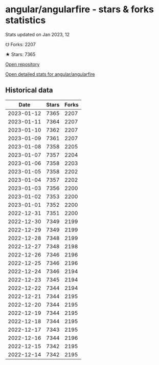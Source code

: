 # angular/angularfire - stars & forks statistics

Stats updated on Jan 2023, 12

☋ Forks: 2207

★ Stars: 7365

[Open repository](https://github.com/angular/angularfire)

[Open detailed stats for angular/angularfire](https://reviewgithub.com/rep/angular/angularfire)

## Historical data
| Date | Stars | Forks |
|------|-------|-------|
| 2023-01-12 | 7365 | 2207 | 
| 2023-01-11 | 7364 | 2207 | 
| 2023-01-10 | 7362 | 2207 | 
| 2023-01-09 | 7361 | 2207 | 
| 2023-01-08 | 7358 | 2205 | 
| 2023-01-07 | 7357 | 2204 | 
| 2023-01-06 | 7358 | 2203 | 
| 2023-01-05 | 7358 | 2202 | 
| 2023-01-04 | 7357 | 2202 | 
| 2023-01-03 | 7356 | 2200 | 
| 2023-01-02 | 7353 | 2200 | 
| 2023-01-01 | 7352 | 2200 | 
| 2022-12-31 | 7351 | 2200 | 
| 2022-12-30 | 7349 | 2199 | 
| 2022-12-29 | 7349 | 2199 | 
| 2022-12-28 | 7348 | 2199 | 
| 2022-12-27 | 7348 | 2198 | 
| 2022-12-26 | 7346 | 2196 | 
| 2022-12-25 | 7346 | 2196 | 
| 2022-12-24 | 7346 | 2194 | 
| 2022-12-23 | 7345 | 2194 | 
| 2022-12-22 | 7344 | 2194 | 
| 2022-12-21 | 7344 | 2195 | 
| 2022-12-20 | 7344 | 2195 | 
| 2022-12-19 | 7344 | 2195 | 
| 2022-12-18 | 7344 | 2195 | 
| 2022-12-17 | 7343 | 2195 | 
| 2022-12-16 | 7344 | 2196 | 
| 2022-12-15 | 7342 | 2195 | 
| 2022-12-14 | 7342 | 2195 | 

